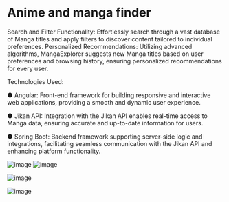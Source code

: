 # Anime and manga finder

Search and Filter Functionality: Effortlessly search through a vast database of Manga titles and apply filters to discover content tailored to individual preferences.
Personalized Recommendations: Utilizing advanced algorithms, MangaExplorer suggests new Manga titles based on user preferences and browsing history, ensuring personalized recommendations for every user.

Technologies Used:

● Angular: Front-end framework for building responsive and interactive web applications, providing a smooth and dynamic user experience.

● Jikan API: Integration with the Jikan API enables real-time access to Manga data, ensuring accurate and up-to-date information for users.

● Spring Boot: Backend framework supporting server-side logic and integrations, facilitating seamless communication with the Jikan API and enhancing platform functionality.

![image](https://github.com/tstojanovic8232/tim27-sbnz2023/assets/103071674/4713190d-bacd-45f0-82e7-8ac3f7899f58)
![image](https://github.com/tstojanovic8232/tim27-sbnz2023/assets/103071674/c65955ff-6c82-4bcc-924d-3be205692306)

![image](https://github.com/tstojanovic8232/tim27-sbnz2023/assets/103071674/45b6d8f2-e80b-4580-96ee-e8e3047ff4c4)

![image](https://github.com/tstojanovic8232/tim27-sbnz2023/assets/103071674/5342287b-5cfc-48a9-88ec-60139346f808)


